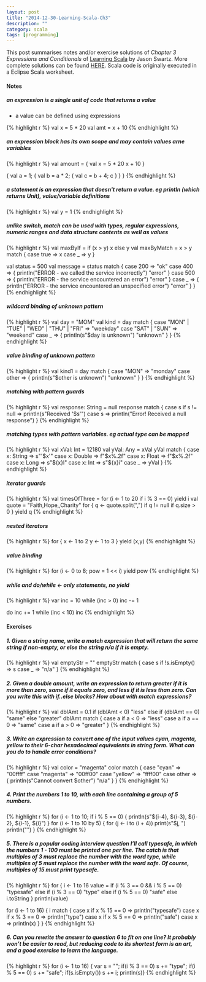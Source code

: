 ```yaml
---
layout: post
title: "2014-12-30-Learning-Scala-Ch3"
description: ""
category: scala
tags: [programming]
---
```

This post summarises notes and/or exercise solutions of _Chapter 3 Expressions and Conditionals_ of [Learning Scala](http://chimera.labs.oreilly.com/books/1234000001798/index.html) by  Jason Swartz. More complete solutions can be found [HERE](https://github.com/swartzrock/LearningScalaMaterials). Scala code is originally executed in a Eclipse Scala worksheet.

#### Notes

##### an expression is a single unit of code that returns a value

- a value can be defined using expressions


{% highlight r %}
val x = 5 * 20
val amt = x + 10
{% endhighlight %}

##### an expression block has its own scope and may contain values arne variables


{% highlight r %}
val amount = {
  val x = 5 * 20
	x + 10
}

{ val a = 1; { val b = a * 2; { val c = b + 4; c } } }
{% endhighlight %}

##### a statement is an expression that doesn't return a value. eg println (which returns Unit), value/variable definitions


{% highlight r %}
val y = 1
{% endhighlight %}

##### unlike switch, match can be used with types, regular expressions, numeric ranges and data structure contents as well as values


{% highlight r %}
val maxByIf = if (x > y) x else y
val maxByMatch = x > y match {
	case true => x
	case _ => y
}

val status = 500
val message = status match {
	case 200 => "ok"
	case 400 => {
		println("ERROR - we called the service incorrectly")
		"error"
	}
	case 500 => {
		println("ERROR - the service encountered an error")
		"error"
	}
	case _ => {
		println("ERROR - the service encountered an unspecified error")
		"error"
	}
}
{% endhighlight %}

##### wildcard binding of unknown pattern


{% highlight r %}
val day = "MOM"
val kind = day match {
	case "MON" | "TUE" | "WED" | "THU" | "FRI" => "weekday"
	case "SAT" | "SUN" => "weekend"
	case _ => {
		println(s"$day is unknown")
		"unknown"
	}
}
{% endhighlight %}

##### value binding of unknown pattern


{% highlight r %}
val kind1 = day match {
	case "MON" => "monday"
	case other => {
		println(s"$other is unknown")
		"unknown"
	}
}
{% endhighlight %}

##### matching with pattern guards


{% highlight r %}
val response: String = null
response match {
	case s if s != null => println(s"Received '$s'")
	case s => println("Error! Received a null response")
}
{% endhighlight %}

##### matching types with pattern variables. eg actual type can be mapped


{% highlight r %}
val xVal: Int = 12180
val yVal: Any = xVal
yVal match {
	case x: String => s"'$x'"
	case x: Double => f"$x%.2f"
	case x: Float => f"$x%.2f"
	case x: Long => s"${x}l"
	case x: Int => s"${x}i"
	case _ => yVal
}
{% endhighlight %}

##### iterator guards


{% highlight r %}
val timesOfThree = for (i <- 1 to 20 if i % 3 == 0) yield i
val quote = "Faith,Hope,,Charity"
for {
	q <- quote.split(",")
	if q != null
	if q.size > 0
} yield q
{% endhighlight %}

##### nested iterators


{% highlight r %}
for {
	x <- 1 to 2
	y <- 1 to 3
} yield (x,y)
{% endhighlight %}

##### value binding


{% highlight r %}
for (i <- 0 to 8; pow = 1 << i) yield pow
{% endhighlight %}

##### while and do/while <- only statements, no yield


{% highlight r %}
var inc = 10
while (inc > 0) inc -= 1

do inc += 1 while (inc < 10)
inc
{% endhighlight %}

#### Exercises

##### 1. Given a string name, write a match expression that will return the same string if non-empty, or else the string _n/a_ if it is empty.


{% highlight r %}
val emptyStr = ""
emptyStr match {
	case s if !s.isEmpty() => s
	case _ => "n/a"
}
{% endhighlight %}

##### 2. Given a double amount, write an expression to return _greater_ if it is more than zero, _same_ if it equals zero, and _less_ if it is less than zero. Can you write this with if..else blocks? How about with match expressions?


{% highlight r %}
val dblAmt = 0.1
if (dblAmt < 0) "less" else if (dblAmt == 0) "same" else "greater"
dblAmt match {
case a if a < 0 => "less"
case a if a == 0 => "same"
case a if a > 0 => "greater"
}
{% endhighlight %}

##### 3. Write an expression to convert one of the input values _cyan_, _magenta_, _yellow_ to their 6-char hexadecimal equivalents in string form. What can you do to handle error conditions?


{% highlight r %}
val color = "magenta"
color match {
	case "cyan" => "00ffff"
	case "magenta" => "00ff00"
	case "yellow" => "ffff00"
	case other => {
		println(s"Cannot convert $other")
		"n/a"
	}
}
{% endhighlight %}
##### 4. Print the numbers 1 to 10, with each line containing a group of 5 numbers.


{% highlight r %}
for (i <- 1 to 10; if i % 5 == 0) { println(s"${i-4}, ${i-3}, ${i-2}, ${i-1}, ${i}") }
for (i <- 1 to 10 by 5) {
	for (j <- i to (i + 4)) print(s"$j, ")
	println("")
}
{% endhighlight %}
##### 5. There is a popular coding interview question I’ll call _typesafe_, in which the numbers 1 - 100 must be printed one per line. The catch is that multiples of 3 must replace the number with the word _type_, while multiples of 5 must replace the number with the word _safe_. Of course, multiples of 15 must print _typesafe_.


{% highlight r %}
for {
	i <- 1 to 16
	value = if (i % 3 == 0 && i % 5 == 0) "typesafe"
	        else if (i % 3 == 0) "type"
	        else if (i % 5 == 0) "safe"
	        else i.toString
} println(value)

for (i <- 1 to 16) {
	i match {
		case x if x % 15 == 0 => println("typesafe")
		case x if x % 3 == 0 => println("type")
		case x if x % 5 == 0 => println("safe")
		case x => println(x)
	}
}
{% endhighlight %}

##### 6. Can you rewrite the answer to question 6 to fit on one line? It probably won’t be easier to read, but reducing code to its shortest form is an art, and a good exercise to learn the language.


{% highlight r %}
for (i <- 1 to 16) { var s = ""; if(i % 3 == 0) s += "type"; if(i % 5 == 0) s += "safe"; if(s.isEmpty()) s += i; println(s)}
{% endhighlight %}
